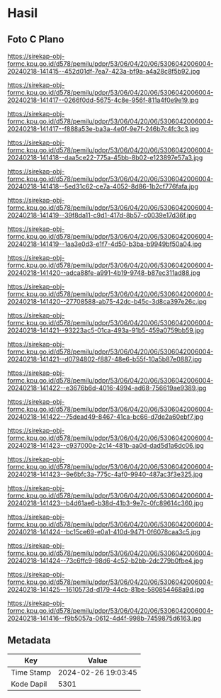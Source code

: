 # Hasil

## Foto C Plano

https://sirekap-obj-formc.kpu.go.id/d578/pemilu/pdpr/53/06/04/20/06/5306042006004-20240218-141415--452d01df-7ea7-423a-bf9a-a4a28c8f5b92.jpg

https://sirekap-obj-formc.kpu.go.id/d578/pemilu/pdpr/53/06/04/20/06/5306042006004-20240218-141417--0266f0dd-5675-4c8e-956f-811a4f0e9e19.jpg

https://sirekap-obj-formc.kpu.go.id/d578/pemilu/pdpr/53/06/04/20/06/5306042006004-20240218-141417--f888a53e-ba3a-4e0f-9e7f-246b7c4fc3c3.jpg

https://sirekap-obj-formc.kpu.go.id/d578/pemilu/pdpr/53/06/04/20/06/5306042006004-20240218-141418--daa5ce22-775a-45bb-8b02-e123897e57a3.jpg

https://sirekap-obj-formc.kpu.go.id/d578/pemilu/pdpr/53/06/04/20/06/5306042006004-20240218-141418--5ed31c62-ce7a-4052-8d86-1b2cf776fafa.jpg

https://sirekap-obj-formc.kpu.go.id/d578/pemilu/pdpr/53/06/04/20/06/5306042006004-20240218-141419--39f8da11-c9d1-417d-8b57-c0039e17d36f.jpg

https://sirekap-obj-formc.kpu.go.id/d578/pemilu/pdpr/53/06/04/20/06/5306042006004-20240218-141419--1aa3e0d3-e1f7-4d50-b3ba-b9949bf50a04.jpg

https://sirekap-obj-formc.kpu.go.id/d578/pemilu/pdpr/53/06/04/20/06/5306042006004-20240218-141420--adca88fe-a991-4b19-9748-b87ec311ad88.jpg

https://sirekap-obj-formc.kpu.go.id/d578/pemilu/pdpr/53/06/04/20/06/5306042006004-20240218-141420--27708588-ab75-42dc-b45c-3d8ca397e26c.jpg

https://sirekap-obj-formc.kpu.go.id/d578/pemilu/pdpr/53/06/04/20/06/5306042006004-20240218-141421--93223ac5-01ca-493a-91b5-459a0759bb59.jpg

https://sirekap-obj-formc.kpu.go.id/d578/pemilu/pdpr/53/06/04/20/06/5306042006004-20240218-141421--d0794802-f887-48e6-b55f-10a5b87e0887.jpg

https://sirekap-obj-formc.kpu.go.id/d578/pemilu/pdpr/53/06/04/20/06/5306042006004-20240218-141422--e3676b6d-4016-4994-ad68-756619ae9389.jpg

https://sirekap-obj-formc.kpu.go.id/d578/pemilu/pdpr/53/06/04/20/06/5306042006004-20240218-141422--75dead49-8467-41ca-bc66-d7de2a60ebf7.jpg

https://sirekap-obj-formc.kpu.go.id/d578/pemilu/pdpr/53/06/04/20/06/5306042006004-20240218-141423--c937000e-2c14-481b-aa0d-dad5d1a6dc06.jpg

https://sirekap-obj-formc.kpu.go.id/d578/pemilu/pdpr/53/06/04/20/06/5306042006004-20240218-141423--9e6bfc3a-775c-4af0-9940-487ac3f3e325.jpg

https://sirekap-obj-formc.kpu.go.id/d578/pemilu/pdpr/53/06/04/20/06/5306042006004-20240218-141423--b4d61ae6-b38d-41b3-9e7c-0fc89614c360.jpg

https://sirekap-obj-formc.kpu.go.id/d578/pemilu/pdpr/53/06/04/20/06/5306042006004-20240218-141424--bc15ce69-e0a1-410d-9471-0f6078caa3c5.jpg

https://sirekap-obj-formc.kpu.go.id/d578/pemilu/pdpr/53/06/04/20/06/5306042006004-20240218-141424--73c6ffc9-98d6-4c52-b2bb-2dc279b0fbe4.jpg

https://sirekap-obj-formc.kpu.go.id/d578/pemilu/pdpr/53/06/04/20/06/5306042006004-20240218-141425--1610573d-d179-44cb-81be-580854468a9d.jpg

https://sirekap-obj-formc.kpu.go.id/d578/pemilu/pdpr/53/06/04/20/06/5306042006004-20240218-141416--f9b5057a-0612-4d4f-998b-7459875d6163.jpg


## Metadata

| Key        | Value               |
| ---------- | ------------------- |
| Time Stamp | 2024-02-26 19:03:45 |
| Kode Dapil | 5301                |



